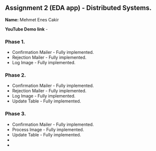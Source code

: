 ## Assignment 2 (EDA app) - Distributed Systems.

__Name:__ Mehmet Enes Cakir

__YouTube Demo link__ -


### Phase 1.

+ Confirmation Mailer - Fully implemented.
+ Rejection Mailer - Fully implemented.
+ Log Image -  Fully implemented. 

### Phase 2.

+ Confirmation Mailer - Fully implemented.
+ Rejection Mailer - Fully implemented.
+ Log Image - Fully implemented.
+ Update Table -  Fully implemented.

### Phase 3.

+ Confirmation Mailer - Fully implemented.
+ Process Image - Fully implemented.
+ Update Table - Fully implemented.
+ 
+
